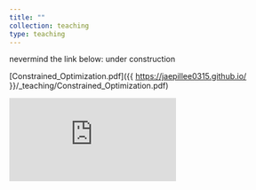 ```yaml
---
title: ""
collection: teaching
type: teaching
---
```


nevermind the link below: under construction

[Constrained_Optimization.pdf]({{ https://jaepillee0315.github.io/ }}/_teaching/Constrained_Optimization.pdf)

<embed src="https://jaepillee0315.github.io/_teaching/Constrained_Optimization.pdf" type="application/pdf" />
